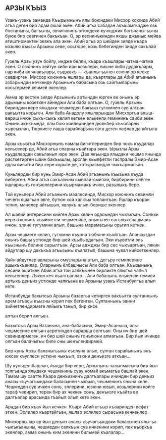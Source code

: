 ## АРЗЫ КЪЫЗ

Узакъ-узакъ заманда Къырымнынъ ялы боюндаки Мисхор коюнде Абий агъа деген бир адам яшай экен. Абий агъа сабадан акъшамгьадже озь бостаныны, багъыны, эвчигининъ огюндеки кучюджик багъчачыгъыны буюк бир севгинен бакъкъан. О, эр кеснинъкинден яхшы джыныс мейва етиштирмектен зевкъ ала экен. Абий агъа эр шейден зияде къара козьлю къызы Арзыны севе, осьтюре, козь бебегинден зияде сакълай экен.

Гузель Арзы узун бойлу, индже белли, къара къашлары чатма-чатма экен. О озюнинъ зейтун киби ири козьлери, вишне киби дудакълары, нар киби ал янакълары, сыджакъ — къанлыгъынен озюни эр кеске севдирген. Мисхор коюнинъ яшлары да, къартлары да Абий агъанынъ азбарындан кечкенде Арзынынъ бабасына озь сайгъыларыны косьтермей кечмей экенлер.

Амма эр кестен зияде Арзынынъ артындан юрген ве онынъ эр адымыны козеткен айнеджи Али баба олгъан. О, гузель Арзыны биринджи кере ялыдаки чешмеден бакъыр гугюмнен сув алгъан вакъытта корьген. Али баба Анадолу ялыларындан Мисхоргъа алыш-вериш ичюн сыкъ-сыкъ келип кеткен елькенли гемининъ саиби экен. Онынъ акъкъында, ялы бою койлеринден дюльбер къызларны хырсызлап, Тюркиеге паша сарайларына сата деген лафлар да айтыла экен.

Арзы къызгъа Мисхорнынъ намлы йигитлеринден бир чокъ къудалар кельселер де, Абий агъа оларны къайтара экен. Ырызлы Арзы къудалардан сакъланып юре экен. Даа якъында ялыдаки чешме янында расткетирген шаин бакъышлы, арслан кьыяфетли гаспралы Эмир-Асан адлы йигитни бир кере корьсе де, хатырасындан чыкъармагъан.

Куньлерден бир кунь Эмир-Асан Абий агъанынъ къызына къуда йиберген. Абий агъа сакъалыны сыйпай-сыйпай, бирбирини севген яшларнынъ гонъюллерини къырмамакъ ичюн, разылыкъ бере.

Той куньлери Абий агъанынъ маалесинде, Мисхор коюнинъ севимли чечеги яшагъан эвге, бутюн кой халкъы топлангъан. Яшлар къоран тепип, манелер айтышып, явлукъ алып-берише экенлер.

Ал шалий антерисини кийген Арзы келин одасындан чыкъкъан. Сонъки кере озюнинъ къыйметли чешмесине, онынънен сагълыкълашмакъ ичюн, элине гугумини алып, башына марамасыны орьтип кеткен.

Арзы чешмеге келип, гугюмни къурна тюбюне къойгъан. Апансыздан онынъ башы устюнде бир шей къыбырдагъан. Эки къуветли эль къызнынъ белине сарылгъан. Арзы аджджы бир сес чыкъаргъан, лякин айдутлар шу дакъкъа агъызыны къапатып, башына чувал кийсеткенлер.

Хайн айдутлар авларыны омузларына атып, догъру гемилерине ашыкъкъанлар. Оларнынъ ёлбашчысы Али баба олгъан. Къызынынъ сесини эшиткен Абий агъа той халкъынен бирликте ялыгъа чапып кельгенлер. Лякин кеч къалгъанлар... Али бабанынъ елькенли гемиси артыкъ денъиз устюнде чалкъана ве Арзыны узакъ Истанбулгъа алып кете.

Истанбулда бахытсыз Арзыны базаргьа кетирген вакъытта султаннынъ арем агъасы къызны корип пек бегенген. Султаннынъ эвини зийнетлендирмеге ляйыкъ танып, бир кисе

алтын берип алгъан.

Бахытсыз Арзы Ватанына, ана-бабасына, Эмир-Асаньша, ялы чешмесине олгъан асретинден сарарьш солгъан. Оны ич бир шей севиндирмеген, ич бир шей онынъ гонълюни алмагьан. Бир йыл ичинде олгъан балачыгьы биле оны шенълендирмей.

Бир кунь Арзы балачыгьыны къолуна алып, султан сарайынынъ энъ юксек къуллеси устюне чыкъып, озюни денъизге аткъан...

Шу куньден башлап, йылда бир кере, Арзынынъ чалынмасына бир йыл толгъанда ялыдаки чешменинъ суву номай акъмагъа башлай экен. Тамам шу саатте Къара денъизнинъ далгъалары ичинден бир денъиз анасы къучагъындаки баласынен чыкъып, чешменинъ янына келе. Чешмеден сув ичкен сонъ, эллерини, юзюни ювып, козьлерини койге тараф чевирип, терен бир ах чеккен сонъ, денъизге къайта ве далгъалар арасында гъайып олып кете экен.

Арадан бир къач йыл кечкен. Къарт Абий агъыр къааринден вефат эткен. Эслилер къартайгъан, яшлар эслилер сырасына кечкенлер.

Мисхорлылар эр йыл денъиз анасы къучагъындаки баласынен ялыгъа чыкъкъаныны, чешмеден салкъын сув ичкенини корип, пек къоркъа экенлер, амма онынъ ким экенини бильмей къалалар...
